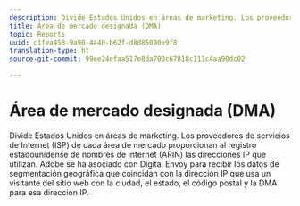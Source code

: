 ```yaml
---
description: Divide Estados Unidos en áreas de marketing. Los proveedores de servicios de Internet (ISP) de cada área de mercado proporcionan al registro estadounidense de nombres de Internet (ARIN) las direcciones IP que utilizan. Adobe se ha asociado con Digital Envoy para recibir los datos de segmentación geográfica que coincidan con la dirección IP que usa un visitante del sitio web con la ciudad, el estado, el código postal y la DMA para esa dirección IP.
title: Área de mercado designada (DMA)
topic: Reports
uuid: c1fea458-9a90-4440-b62f-d8d85090e9f8
translation-type: ht
source-git-commit: 99ee24efaa517e8da700c67818c111c4aa90dc02

---
```



# Área de mercado designada (DMA)

Divide Estados Unidos en áreas de marketing. Los proveedores de servicios de Internet (ISP) de cada área de mercado proporcionan al registro estadounidense de nombres de Internet (ARIN) las direcciones IP que utilizan. Adobe se ha asociado con Digital Envoy para recibir los datos de segmentación geográfica que coincidan con la dirección IP que usa un visitante del sitio web con la ciudad, el estado, el código postal y la DMA para esa dirección IP.

